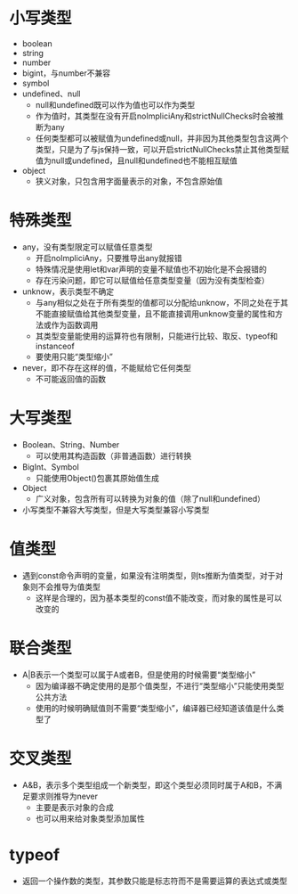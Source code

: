 # 小写类型
- boolean
- string
- number
- bigint，与number不兼容
- symbol
- undefined、null
  - null和undefined既可以作为值也可以作为类型
  - 作为值时，其类型在没有开启noImpliciAny和strictNullChecks时会被推断为any
  - 任何类型都可以被赋值为undefined或null，并非因为其他类型包含这两个类型，只是为了与js保持一致，可以开启strictNullChecks禁止其他类型赋值为null或undefined，且null和undefined也不能相互赋值
- object
  - 狭义对象，只包含用字面量表示的对象，不包含原始值

# 特殊类型
- any，没有类型限定可以赋值任意类型
  - 开启noImpliciAny，只要推导出any就报错
  - 特殊情况是使用let和var声明的变量不赋值也不初始化是不会报错的
  - 存在污染问题，即它可以赋值给任意类型变量（因为没有类型检查）
- unknow，表示类型不确定
  - 与any相似之处在于所有类型的值都可以分配给unknow，不同之处在于其不能直接赋值给其他类型变量，且不能直接调用unknow变量的属性和方法或作为函数调用
  - 其类型变量能使用的运算符也有限制，只能进行比较、取反、typeof和instanceof
  - 要使用只能“类型缩小”
- never，即不存在这样的值，不能赋给它任何类型
  - 不可能返回值的函数

# 大写类型
- Boolean、String、Number
  - 可以使用其构造函数（非普通函数）进行转换
- BigInt、Symbol
  - 只能使用Object()包裹其原始值生成
- Object
  - 广义对象，包含所有可以转换为对象的值（除了null和undefined）
- 小写类型不兼容大写类型，但是大写类型兼容小写类型

# 值类型
- 遇到const命令声明的变量，如果没有注明类型，则ts推断为值类型，对于对象则不会推导为值类型
  - 这样是合理的，因为基本类型的const值不能改变，而对象的属性是可以改变的

# 联合类型
- A|B表示一个类型可以属于A或者B，但是使用的时候需要“类型缩小”
  - 因为编译器不确定使用的是那个值类型，不进行“类型缩小”只能使用类型公共方法
  - 使用的时候明确赋值则不需要“类型缩小”，编译器已经知道该值是什么类型了

# 交叉类型
- A&B，表示多个类型组成一个新类型，即这个类型必须同时属于A和B，不满足要求则推导为never
  - 主要是表示对象的合成
  - 也可以用来给对象类型添加属性

# typeof
- 返回一个操作数的类型，其参数只能是标志符而不是需要运算的表达式或类型